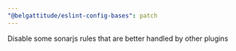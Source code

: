 ```yaml
---
"@belgattitude/eslint-config-bases": patch
---
```


Disable some sonarjs rules that are better handled by other plugins
